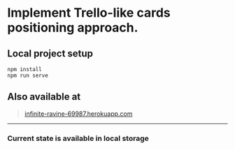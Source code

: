 # Implement Trello-like cards positioning approach.

## Local project setup
```
npm install
npm run serve
```

## Also available at
> [infinite-ravine-69987.herokuapp.com](https://infinite-ravine-69987.herokuapp.com/)

***

### Current state is available in local storage